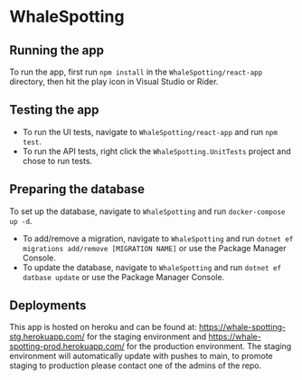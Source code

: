# WhaleSpotting

## Running the app
To run the app, first run `npm install` in the `WhaleSpotting/react-app` directory, then hit the play icon in Visual Studio or Rider.

## Testing the app
- To run the UI tests, navigate to `WhaleSpotting/react-app` and run `npm test`.
- To run the API tests, right click the `WhaleSpotting.UnitTests` project and chose to run tests.

## Preparing the database
To set up the database, navigate to `WhaleSpotting` and run `docker-compose up -d`.

- To add/remove a migration, navigate to `WhaleSpotting` and run `dotnet ef migrations add/remove [MIGRATION NAME]` or use the Package Manager Console.
- To update the database, navigate to `WhaleSpotting` and run `dotnet ef datbase update` or use the Package Manager Console.

## Deployments

This app is hosted on heroku and can be found at: https://whale-spotting-stg.herokuapp.com/ for the staging environment and https://whale-spotting-prod.herokuapp.com/ for the production environment. The staging environment will automatically update with pushes to main, to promote staging to production please contact one of the admins of the repo.
